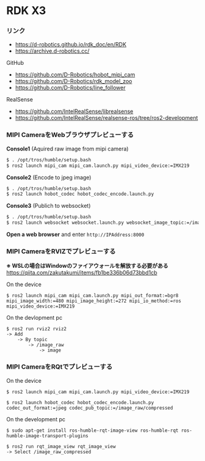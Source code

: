 # RDK X3

### リンク
- https://d-robotics.github.io/rdk_doc/en/RDK
- https://archive.d-robotics.cc/

GitHub
- https://github.com/D-Robotics/hobot_mipi_cam
- https://github.com/D-Robotics/rdk_model_zoo
- https://github.com/D-Robotics/line_follower

RealSense
- https://github.com/IntelRealSense/librealsense
- https://github.com/IntelRealSense/realsense-ros/tree/ros2-development

### MIPI CameraをWebブラウザプレビューする

**Console1** (Aquired raw image from mipi camera)
```bash
$ . /opt/tros/humble/setup.bash
$ ros2 launch mipi_cam mipi_cam.launch.py mipi_video_device:=IMX219
```
**Console2** (Encode to jpeg image)
```bash
$ . /opt/tros/humble/setup.bash
$ ros2 launch hobot_codec hobot_codec_encode.launch.py
```
**Console3** (Publich to websocket)
```bash
$ . /opt/tros/humble/setup.bash
$ ros2 launch websocket websocket.launch.py websocket_image_topic:=/image_jpeg websocket_only_show_image:=true
```
**Open a web browser** and enter `http://IPAddress:8000`

### MIPI CameraをRVIZでプレビューする

**※ WSLの場合はWindowのファイアウォールを解放する必要がある**  
https://qiita.com/zakutakumi/items/fb1be336b06d73bbd1cb

On the device
```
$ ros2 launch mipi_cam mipi_cam.launch.py mipi_out_format:=bgr8 mipi_image_width:=480 mipi_image_height:=272 mipi_io_method:=ros mipi_video_device:=IMX219
```

On the devlopment pc
```
$ ros2 run rviz2 rviz2
-> Add
    -> By topic
        -> /image_raw
            -> image
```

### MIPI CameraをRQtでプレビューする

On the device
```
$ ros2 launch mipi_cam mipi_cam.launch.py mipi_video_device:=IMX219

$ ros2 launch hobot_codec hobot_codec_encode.launch.py codec_out_format:=jpeg codec_pub_topic:=/image_raw/compressed
```

On the development pc
```
$ sudo apt-get install ros-humble-rqt-image-view ros-humble-rqt ros-humble-image-transport-plugins

$ ros2 run rqt_image_view rqt_image_view
-> Select /image_raw_compressed
```

